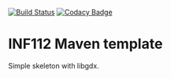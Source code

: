 [![Build Status](https://travis-ci.com/inf112-v20/DVD-Project-Blue.svg?branch=master)](https://travis-ci.com/inf112-v20/DVD-Project-Blue)
[![Codacy Badge](https://api.codacy.com/project/badge/Grade/f8c2e96336944d0c822406976b12383a)](https://www.codacy.com/gh/inf112-v20/DVD-Project-Blue?utm_source=github.com&amp;utm_medium=referral&amp;utm_content=inf112-v20/DVD-Project-Blue&amp;utm_campaign=Badge_Grade)
# INF112 Maven template 
Simple skeleton with libgdx. 
